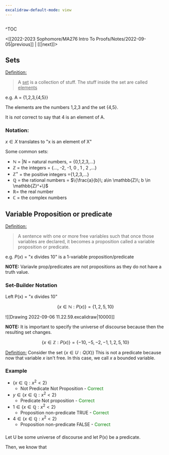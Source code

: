 ```yaml
---
excalidraw-default-mode: view
---
```



```toc

```

^TOC

<[[2022-2023 Sophomore/MA276 Intro To Proofs/Notes/2022-09-05|previous]] | [[|next]]>

## Sets

<u>Definition:</u>
> A <u>set</u> is a collection of stuff. The stuff inside the set are called <u>elements</u>

e.g. A = {1,2,3,{4,5}}

The elements are the numbers 1,2,3 and the set {4,5}.

It is *not* correct to say that 4 is an element of A.

### Notation:

$x\in X$ translates to "x is an element of X"

Some common sets:
- $\mathbb{N}$ = |N = natural numbers, = {0,1,2,3,...}
- $\mathbb{Z}$ = the integers = {..., -2, -1, 0 , 1 , 2 ,...}
- $\mathbb{Z}^+$ = the positive integers ={1,2,3,...}
- $\mathbb{Q}$ = the rational numbers = $\{\frac{a}{b}\; a\in \mathbb{Z}\; b \in \mathbb{Z}^+\}$
- $\mathbb{R}$= the real number
- $\mathbb{C}$ = the complex numbers

## Variable Proposition or predicate
<u>Definition:</u>
> A sentence with one or more free variables such that once those variables are declared, it becomes a proposition called a variable proposition or predicate.

e.g. $P(x)$ = "x divides 10"
is a 1-variable proposition/predicate

**NOTE:** Variavle prop/predicates are not propositions as they do not have a truth value.

### Set-Builder Notation
Left P(x) = "x divides 10"

$$\{ x\in \mathbb{N}:P(x)\} = \{ 1,2,5,10\}$$

![[Drawing 2022-09-06 11.22.59.excalidraw|10000]]

**NOTE:** It is important to specify the universe of discourse because then the resulting set changes.

$$\{ x\in \mathbb{Z}:P(x)\} = \{-10,-5,-2,-1,1,2,5,10\}$$


<u>Definition:</u>
Consider the set $\{ x\in U:Q(X)\}$ This is not a predicate because now that variable $x$ isn't free. In this case, we call $x$ a bounded variable.

### Example
- $\{ x\in \mathbb{Q}: x^2 < 2\}$
	- Not Predicate Not Proposition -  <span style="color:green;">Correct</span>
- $y \in \{x\in\mathbb{Q}:x^2<2\}$
	- Predicate Not proposition - <span style="color:green;">Correct</span>
- $1 \in \{ x\in \mathbb{Q}: x^2 < 2\}$
	- Proposition non-predicate TRUE - <span style="color:green;">Correct</span>
- $4 \in \{ x\in \mathbb{Q}: x^2 < 2\}$
	- Proposition non-predicate FALSE - <span style="color:green;">Correct</span>

###

Let U be some universe of discourse and let P(x) be a predicate.

Then, we know that 